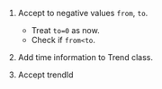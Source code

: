 1. Accept to negative values `from`, `to`.
    - Treat `to=0` as now.
    - Check if `from<to`.
    
2. Add time information to Trend class.
3. Accept trendId